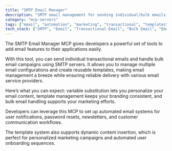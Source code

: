 ```yaml
---
title: "SMTP Email Manager"
description: "SMTP email management for sending individual/bulk emails, managing configurations, and creating customizable templates with variable substitution."
category: "mcp-servers"
tags: ["email", "automation", "marketing", "transactional", "templates"]
tech_stack: ["SMTP", "Email", "Transactional Email", "Bulk Email", "Email Templates", "Variable Substitution"]
---
```


The SMTP Email Manager MCP gives developers a powerful set of tools to add email features to their applications easily.

With this tool, you can send individual transactional emails and handle bulk email campaigns using SMTP servers. It allows you to manage multiple email configurations and create reusable templates, making email management a breeze while ensuring reliable delivery with various email service providers.

Here’s what you can expect: variable substitution lets you personalize your email content, template management keeps your branding consistent, and bulk email handling supports your marketing efforts.

Developers can leverage this MCP to set up automated email systems for user notifications, password resets, newsletters, and customer communication workflows.

The template system also supports dynamic content insertion, which is perfect for personalized marketing campaigns and automated user onboarding sequences.